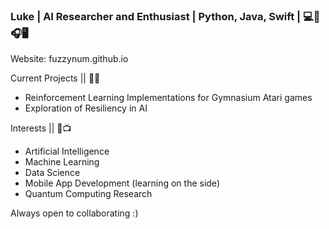 ### Luke | AI Researcher and Enthusiast | Python, Java, Swift | 💻🦾🎧🖥️
Website: fuzzynum.github.io

Current Projects || 🔬🧪
- Reinforcement Learning Implementations for Gymnasium Atari games
- Exploration of Resiliency in AI

Interests || 🔧📺
- Artificial Intelligence
- Machine Learning
- Data Science
- Mobile App Development (learning on the side)
- Quantum Computing Research

Always open to collaborating :)

